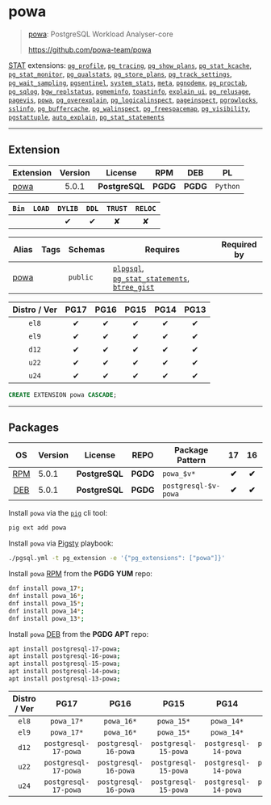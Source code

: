 # powa


> [powa](https://github.com/powa-team/powa): PostgreSQL Workload Analyser-core
>
> https://github.com/powa-team/powa





[STAT](/stat) extensions: [`pg_profile`](/pg_profile), [`pg_tracing`](/pg_tracing), [`pg_show_plans`](/pg_show_plans), [`pg_stat_kcache`](/pg_stat_kcache), [`pg_stat_monitor`](/pg_stat_monitor), [`pg_qualstats`](/pg_qualstats), [`pg_store_plans`](/pg_store_plans), [`pg_track_settings`](/pg_track_settings), [`pg_wait_sampling`](/pg_wait_sampling), [`pgsentinel`](/pgsentinel), [`system_stats`](/system_stats), [`meta`](/meta), [`pgnodemx`](/pgnodemx), [`pg_proctab`](/pg_proctab), [`pg_sqlog`](/pg_sqlog), [`bgw_replstatus`](/bgw_replstatus), [`pgmeminfo`](/pgmeminfo), [`toastinfo`](/toastinfo), [`explain_ui`](/explain_ui), [`pg_relusage`](/pg_relusage), [`pagevis`](/pagevis), [`powa`](/powa), [`pg_overexplain`](/pg_overexplain), [`pg_logicalinspect`](/pg_logicalinspect), [`pageinspect`](/pageinspect), [`pgrowlocks`](/pgrowlocks), [`sslinfo`](/sslinfo), [`pg_buffercache`](/pg_buffercache), [`pg_walinspect`](/pg_walinspect), [`pg_freespacemap`](/pg_freespacemap), [`pg_visibility`](/pg_visibility), [`pgstattuple`](/pgstattuple), [`auto_explain`](/auto_explain), [`pg_stat_statements`](/pg_stat_statements)


-------
## Extension


| Extension | Version | License | RPM | DEB | PL |
|-----------|:-------:|:-------:|:---:|:---:|:--:|
| [powa](https://github.com/powa-team/powa) | 5.0.1 | **<span class="tcblue">PostgreSQL</span>** | **<span class="tccyan">PGDG</span>** | **<span class="tccyan">PGDG</span>** | `Python` |



| `Bin` | `LOAD` | `DYLIB` | `DDL` | `TRUST` | `RELOC` |
|:-----:|:------:|:-------:|:-----:|:-------:|:-------:|
|  |  | <span class="tcblue">✔</span> | <span class="tcblue">✔</span> | <span class="tcwarn">✘</span> | <span class="tcwarn">✘</span> |



| Alias | Tags | Schemas | Requires | Required by |
|-------|------|---------|----------|-------------|
| [powa](/powa) |  | `public` | [`plpgsql`](plpgsql), [`pg_stat_statements`](pg_stat_statements), [`btree_gist`](btree_gist) |  |



| Distro / Ver | PG17 | PG16 | PG15 | PG14 | PG13 |
|:------------:|:----:|:----:|:----:|:----:|:----:|
| `el8` | <span class="tcblue">✔</span> | <span class="tcblue">✔</span> | <span class="tcblue">✔</span> | <span class="tcblue">✔</span> | <span class="tcblue">✔</span> |
| `el9` | <span class="tcblue">✔</span> | <span class="tcblue">✔</span> | <span class="tcblue">✔</span> | <span class="tcblue">✔</span> | <span class="tcblue">✔</span> |
| `d12` | <span class="tcblue">✔</span> | <span class="tcblue">✔</span> | <span class="tcblue">✔</span> | <span class="tcblue">✔</span> | <span class="tcblue">✔</span> |
| `u22` | <span class="tcblue">✔</span> | <span class="tcblue">✔</span> | <span class="tcblue">✔</span> | <span class="tcblue">✔</span> | <span class="tcblue">✔</span> |
| `u24` | <span class="tcblue">✔</span> | <span class="tcblue">✔</span> | <span class="tcblue">✔</span> | <span class="tcblue">✔</span> | <span class="tcblue">✔</span> |





```sql
CREATE EXTENSION powa CASCADE;
```

-----------


## Packages


| OS | Version | License | REPO | Package Pattern | 17 | 16 | 15 | 14 | 13 | Dependency |
|:--:|---------|:-------:|:----:|-----------------|:--:|:--:|:--:|:--:|:--:|------------|
| [RPM](/rpm) | 5.0.1 | **<span class="tcblue">PostgreSQL</span>** | **<span class="tccyan">PGDG</span>** | `powa_$v*` | **<span class="tccyan">✔</span>** | **<span class="tccyan">✔</span>** | **<span class="tccyan">✔</span>** | **<span class="tccyan">✔</span>** | **<span class="tccyan">✔</span>** |  |
| [DEB](/deb) | 5.0.1 | **<span class="tcblue">PostgreSQL</span>** | **<span class="tccyan">PGDG</span>** | `postgresql-$v-powa` | **<span class="tccyan">✔</span>** | **<span class="tccyan">✔</span>** | **<span class="tccyan">✔</span>** | **<span class="tccyan">✔</span>** | **<span class="tccyan">✔</span>** |  |



Install `powa` via the [`pig`](https://github.com/pgsty/pig) cli tool:

```bash
pig ext add powa
```


Install `powa` via [Pigsty](https://pigsty.io/docs/pgext/usage/install/) playbook:

```bash
./pgsql.yml -t pg_extension -e '{"pg_extensions": ["powa"]}'
```


Install `powa` [RPM](/rpm) from the **<span class="tccyan">PGDG</span>** **YUM** repo:

```bash
dnf install powa_17*;
dnf install powa_16*;
dnf install powa_15*;
dnf install powa_14*;
dnf install powa_13*;
```


Install `powa` [DEB](/deb) from the **<span class="tccyan">PGDG</span>** **APT** repo:

```bash
apt install postgresql-17-powa;
apt install postgresql-16-powa;
apt install postgresql-15-powa;
apt install postgresql-14-powa;
apt install postgresql-13-powa;
```




| Distro / Ver | PG17 | PG16 | PG15 | PG14 | PG13 |
|:------------:|:----:|:----:|:----:|:----:|:----:|
| `el8` | `powa_17*` | `powa_16*` | `powa_15*` | `powa_14*` | `powa_13*` |
| `el9` | `powa_17*` | `powa_16*` | `powa_15*` | `powa_14*` | `powa_13*` |
| `d12` | `postgresql-17-powa` | `postgresql-16-powa` | `postgresql-15-powa` | `postgresql-14-powa` | `postgresql-13-powa` |
| `u22` | `postgresql-17-powa` | `postgresql-16-powa` | `postgresql-15-powa` | `postgresql-14-powa` | `postgresql-13-powa` |
| `u24` | `postgresql-17-powa` | `postgresql-16-powa` | `postgresql-15-powa` | `postgresql-14-powa` | `postgresql-13-powa` |





